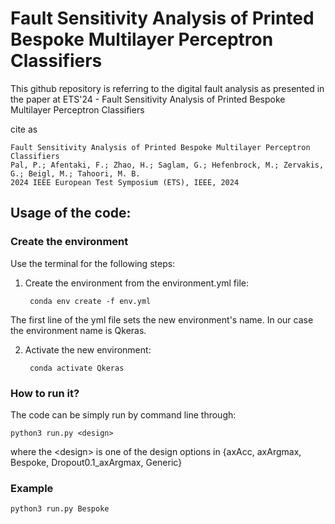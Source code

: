 # Fault Sensitivity Analysis of Printed Bespoke Multilayer Perceptron Classifiers

This github repository is referring to the digital fault analysis as presented in the paper at ETS'24 - Fault Sensitivity Analysis of Printed Bespoke Multilayer Perceptron Classifiers

cite as
```
Fault Sensitivity Analysis of Printed Bespoke Multilayer Perceptron Classifiers
Pal, P.; Afentaki, F.; Zhao, H.; Saglam, G.; Hefenbrock, M.; Zervakis, G.; Beigl, M.; Tahoori, M. B.
2024 IEEE European Test Symposium (ETS), IEEE, 2024
```


## Usage of the code:

### Create the environment

Use the terminal for the following steps:

1. Create the environment from the environment.yml file:

        conda env create -f env.yml


The first line of the yml file sets the new environment's name. In our case the environment name is Qkeras.

2. Activate the new environment: 
    
        conda activate Qkeras

### How to run it?

The code can be simply run by command line through:

~~~
python3 run.py <design>
~~~

where the \<design\> is one of the design options in {axAcc, axArgmax, Bespoke, Dropout0.1_axArgmax, Generic}

### Example 

~~~
python3 run.py Bespoke
~~~